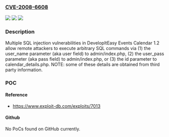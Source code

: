 ### [CVE-2008-6608](https://cve.mitre.org/cgi-bin/cvename.cgi?name=CVE-2008-6608)
![](https://img.shields.io/static/v1?label=Product&message=n%2Fa&color=blue)
![](https://img.shields.io/static/v1?label=Version&message=n%2Fa&color=blue)
![](https://img.shields.io/static/v1?label=Vulnerability&message=n%2Fa&color=brighgreen)

### Description

Multiple SQL injection vulnerabilities in DevelopItEasy Events Calendar 1.2 allow remote attackers to execute arbitrary SQL commands via (1) the user_name parameter (aka user field) to admin/index.php, (2) the user_pass parameter (aka pass field) to admin/index.php, or (3) the id parameter to calendar_details.php.  NOTE: some of these details are obtained from third party information.

### POC

#### Reference
- https://www.exploit-db.com/exploits/7013

#### Github
No PoCs found on GitHub currently.


